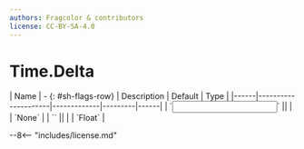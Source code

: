 ```yaml
---
authors: Fragcolor & contributors
license: CC-BY-SA-4.0
---
```



# Time.Delta

<div class="sh-parameters" markdown="1">
| Name | - {: #sh-flags-row} | Description | Default | Type |
|------|---------------------|-------------|---------|------|
| `<input>` || | | `None` |
| `<output>` || | | `Float` |

</div>



--8<-- "includes/license.md"
